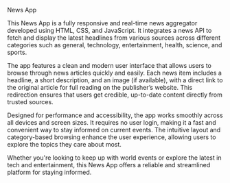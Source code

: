 News App

This News App is a fully responsive and real-time news aggregator developed using HTML, CSS, and JavaScript. It integrates a news API to fetch and display the latest headlines from various sources across different categories such as general, technology, entertainment, health, science, and sports.

The app features a clean and modern user interface that allows users to browse through news articles quickly and easily. Each news item includes a headline, a short description, and an image (if available), with a direct link to the original article for full reading on the publisher’s website. This redirection ensures that users get credible, up-to-date content directly from trusted sources.

Designed for performance and accessibility, the app works smoothly across all devices and screen sizes. It requires no user login, making it a fast and convenient way to stay informed on current events. The intuitive layout and category-based browsing enhance the user experience, allowing users to explore the topics they care about most.

Whether you're looking to keep up with world events or explore the latest in tech and entertainment, this News App offers a reliable and streamlined platform for staying informed.
